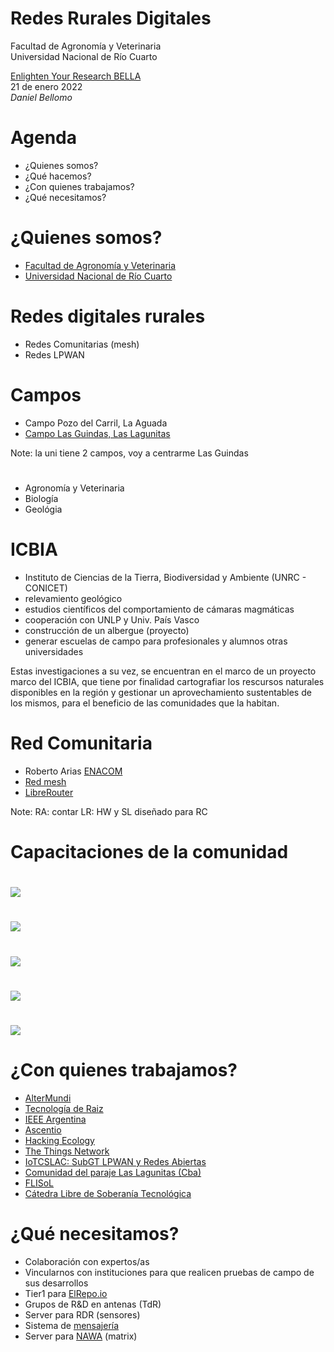 # Redes Rurales Digitales

Facultad de Agronomía y Veterinaria  
Universidad Nacional de Río Cuarto 

[Enlighten Your Research
BELLA](https://www.redclara.net/index.php/es/noticiasyeventos/noticias/2339-enlighten-your-research-bella-impulsando-la-cooperacion-internacional-en-investigacion-con-redclara-y-geant)   
21 de enero 2022  
*Daniel Bellomo*



# Agenda

- ¿Quienes somos?
- ¿Qué hacemos?
- ¿Con quienes trabajamos?
- ¿Qué necesitamos?



# ¿Quienes somos?
- [Facultad de Agronomía y Veterinaria](http://www.ayv.unrc.edu.ar)  
- [Universidad Nacional de Río Cuarto](https://unrc.edu.ar)


# Redes digitales rurales

- Redes Comunitarias (mesh)
- Redes LPWAN


# Campos
- Campo Pozo del Carril, La Aguada
- [Campo Las Guindas, Las Lagunitas](https://umap.openstreetmap.fr/en/map/las_lagunitas_702476)

Note:
la uni tiene 2 campos, voy a centrarme Las Guindas


# 
- Agronomía y Veterinaria
- Biología
- Geológia


# ICBIA 
- Instituto de Ciencias de la Tierra, Biodiversidad y Ambiente (UNRC - CONICET) 
- relevamiento geológico 
- estudios científicos del comportamiento de cámaras magmáticas
- cooperación con UNLP y Univ. País Vasco
- construcción de un albergue (proyecto)
- generar escuelas de campo para profesionales y alumnos otras universidades


Estas investigaciones a su vez, se encuentran en el marco de un proyecto marco del ICBIA, que tiene por finalidad cartografiar los rescursos naturales disponibles en la región y gestionar un aprovechamiento sustentables de los mismos, para el beneficio de las comunidades que la habitan.


# Red Comunitaria
- Roberto Arias [ENACOM](https://www.enacom.gob.ar)
- [Red mesh](red_mesh.html)
- [LibreRouter](https://librerouter.org)

Note:
RA: contar
LR: HW y SL diseñado para RC


# Capacitaciones de la comunidad


#
![](img/flyer-san.huberto.jpg)


#
![](img/san_huberto_1.jpg)


#
![](img/san_huberto_2.jpg)


#
![](img/san_huberto_3.jpg)


#
![](img/san_huberto_4.jpg)



# ¿Con quienes trabajamos?


- [AlterMundi](https://altermundi.net)
- [Tecnología de Raiz](TdR.html)
- [IEEE Argentina](http://ieee.org.ar)
- [Ascentio](https://www.ascentio.com.ar)
- [Hacking Ecology](https://hackingecology.com)
- [The Things Network](https://www.thethingsnetwork.org)
- [IoTCSLAC: SubGT LPWAN y Redes Abiertas](IoTCS.html)
- [Comunidad del paraje Las Lagunitas (Cba)](https://chocancharava.libre.org.ar/las_lagunitas/)
- [FLISoL](https://flisol.info)
- [Cátedra Libre de Soberanía Tecnológica](https://clistec.libre.org.ar)



# ¿Qué necesitamos?
- Colaboración con expertos/as
- Vincularnos con instituciones para que realicen pruebas de campo de sus
  desarrollos
- Tier1 para [ElRepo.io](https://elrepo.io)
- Grupos de R&D en antenas (TdR)
- Server para RDR (sensores)
- Sistema de [mensajería](https://meshtastic.org)
- Server para [NAWA](nawa.html) (matrix)
